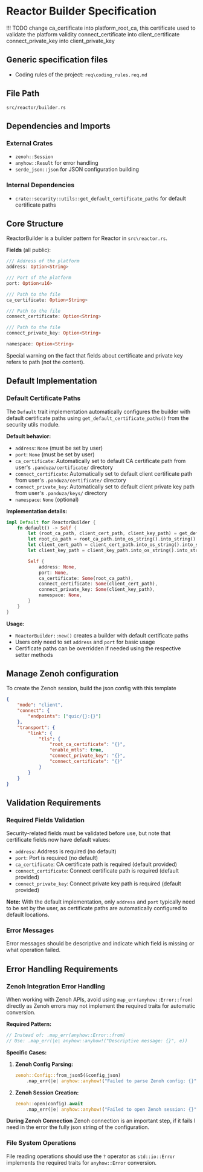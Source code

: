 # Reactor Builder Specification

!!! TODO
change ca_certificate into platform_root_ca, this certificate used to validate the platform validity
connect_certificate into client_certificate
connect_private_key into client_private_key

## Generic specification files
- Coding rules of the project: `req\coding_rules.req.md`

## File Path
`src/reactor/builder.rs`

## Dependencies and Imports

### External Crates
- `zenoh::Session`
- `anyhow::Result` for error handling
- `serde_json::json` for JSON configuration building

### Internal Dependencies
- `crate::security::utils::get_default_certificate_paths` for default certificate paths

## Core Structure

ReactorBuilder is a builder pattern for Reactor in `src\reactor.rs`.

**Fields** (all public):
```rust
/// Address of the platform
address: Option<String>

/// Port of the platform
port: Option<u16>

/// Path to the file
ca_certificate: Option<String>

/// Path to the file
connect_certificate: Option<String>

/// Path to the file
connect_private_key: Option<String>

namespace: Option<String>
```

Special warning on the fact that fields about certificate and private key refers to path (not the content).

## Default Implementation

### Default Certificate Paths
The `Default` trait implementation automatically configures the builder with default certificate paths using `get_default_certificate_paths()` from the security utils module.

**Default behavior:**
- `address`: `None` (must be set by user)
- `port`: `None` (must be set by user)
- `ca_certificate`: Automatically set to default CA certificate path from user's `.panduza/certificate/` directory
- `connect_certificate`: Automatically set to default client certificate path from user's `.panduza/certificate/` directory  
- `connect_private_key`: Automatically set to default client private key path from user's `.panduza/keys/` directory
- `namespace`: `None` (optional)

**Implementation details:**
```rust
impl Default for ReactorBuilder {
    fn default() -> Self {
        let (root_ca_path, client_cert_path, client_key_path) = get_default_certificate_paths();
        let root_ca_path = root_ca_path.into_os_string().into_string().unwrap();
        let client_cert_path = client_cert_path.into_os_string().into_string().unwrap();
        let client_key_path = client_key_path.into_os_string().into_string().unwrap();

        Self {
            address: None,
            port: None,
            ca_certificate: Some(root_ca_path),
            connect_certificate: Some(client_cert_path),
            connect_private_key: Some(client_key_path),
            namespace: None,
        }
    }
}
```

**Usage:**
- `ReactorBuilder::new()` creates a builder with default certificate paths
- Users only need to set `address` and `port` for basic usage
- Certificate paths can be overridden if needed using the respective setter methods

## Manage Zenoh configuration

To create the Zenoh session, build the json config with this template

```json
{
    "mode": "client",
    "connect": {
        "endpoints": ["quic/{}:{}"]
    },
    "transport": {
        "link": {
            "tls": {
                "root_ca_certificate": "{}",
                "enable_mtls": true,
                "connect_private_key": "{}",
                "connect_certificate": "{}"
            }
        }
    }
}
```

## Validation Requirements

### Required Fields Validation
Security-related fields must be validated before use, but note that certificate fields now have default values:
- `address`: Address is required (no default)
- `port`: Port is required (no default)
- `ca_certificate`: CA certificate path is required (default provided)
- `connect_certificate`: Connect certificate path is required (default provided)
- `connect_private_key`: Connect private key path is required (default provided)

**Note:** With the default implementation, only `address` and `port` typically need to be set by the user, as certificate paths are automatically configured to default locations.

### Error Messages
Error messages should be descriptive and indicate which field is missing or what operation failed.

## Error Handling Requirements

### Zenoh Integration Error Handling
When working with Zenoh APIs, avoid using `map_err(anyhow::Error::from)` directly as Zenoh errors may not implement the required traits for automatic conversion.

**Required Pattern:**
```rust
// Instead of: .map_err(anyhow::Error::from)
// Use: .map_err(|e| anyhow::anyhow!("Descriptive message: {}", e))
```

**Specific Cases:**
1. **Zenoh Config Parsing:**
   ```rust
   zenoh::Config::from_json5(&config_json)
       .map_err(|e| anyhow::anyhow!("Failed to parse Zenoh config: {}", e))?
   ```

2. **Zenoh Session Creation:**
   ```rust
   zenoh::open(config).await
       .map_err(|e| anyhow::anyhow!("Failed to open Zenoh session: {}", e))?
   ```

**During Zenoh Connection**
Zenoh connection is an important step, if it fails I need in the error the fully json string of the configuration.

### File System Operations
File reading operations should use the `?` operator as `std::io::Error` implements the required traits for `anyhow::Error` conversion.

